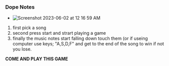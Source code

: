### Dope Notes

* ![Screenshot 2023-06-02 at 12 16 59 AM](https://github.com/CHAT-Class-23/Music/assets/117948099/cc503263-255d-4632-9396-691d8c5f852e)

1. first pick a song
2. second press start and strart playing a game
3. finally the music notes start falling down touch them (or if useing computer use keys; "A,S,D,F" and get to the end of the song to win if not you lose.

**COME AND PLAY THIS GAME**

